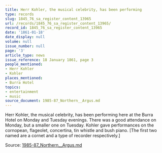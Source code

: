 ```yaml
---
title: Herr Kohler, the musical celebrity, has been performing
type: records
slug: 1845_76_sa_register_content_13965
url: /records/1845_76_sa_register_content_13965/
record_id: 1845_76_sa_register_content_13965
date: '1861-01-18'
date_display: null
volume: null
issue_number: null
page: '3'
article_type: news
issue_reference: 18 January 1861, page 3
people_mentioned:
- Herr Kohler
- Kohler
places_mentioned:
- Burra Hotel
topics:
- entertainment
- music
source_document: 1985-87_Northern__Argus.md
---
```


Herr Kohler, the musical celebrity, has been performing here at the Burra Hotel on Monday and Tuesday evenings.  There was a good attendance on Monday, but a smaller one on Tuesday.  Kohler gave performances on the cornopean, flageolet, concertina, tin whistle and bush piano.  [The first two named are a cornet and a type of recorder respectively.]

Source: [1985-87_Northern__Argus.md](/downloads/markdown/1985-87_Northern__Argus.md)
